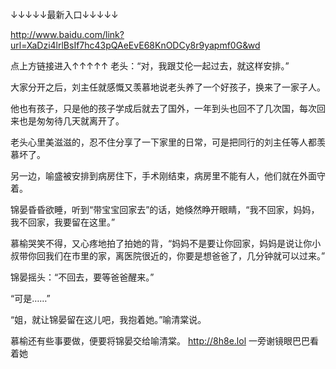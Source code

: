↓↓↓↓↓最新入口↓↓↓↓↓

http://www.baidu.com/link?url=XaDzi4lrlBsIf7hc43pQAeEvE68KnODCy8r9yapmf0G&wd

点上方链接进入↑↑↑↑↑
老头：“对，我跟艾伦一起过去，就这样安排。”

大家分开之后，刘主任就感慨又羡慕地说老头养了一个好孩子，换来了一家子人。

他也有孩子，只是他的孩子学成后就去了国外，一年到头也回不了几次国，每次回来也是匆匆待几天就离开了。

老头心里美滋滋的，忍不住分享了一下家里的日常，可是把同行的刘主任等人都羡慕坏了。

另一边，喻盛被安排到病房住下，手术刚结束，病房里不能有人，他们就在外面守着。

锦晏昏昏欲睡，听到“带宝宝回家去”的话，她倏然睁开眼睛，“我不回家，妈妈，我不回家，我要留在这里。”

慕榆哭笑不得，又心疼地拍了拍她的背，“妈妈不是要让你回家，妈妈是说让你小叔带你回我们在市里的家，离医院很近的，你要是想爸爸了，几分钟就可以过来。”

锦晏摇头：“不回去，要等爸爸醒来。”

“可是……”

“姐，就让锦晏留在这儿吧，我抱着她。”喻清棠说。

慕榆还有些事要做，便要将锦晏交给喻清棠。
http://8h8e.lol
一旁谢镜眼巴巴看着她
